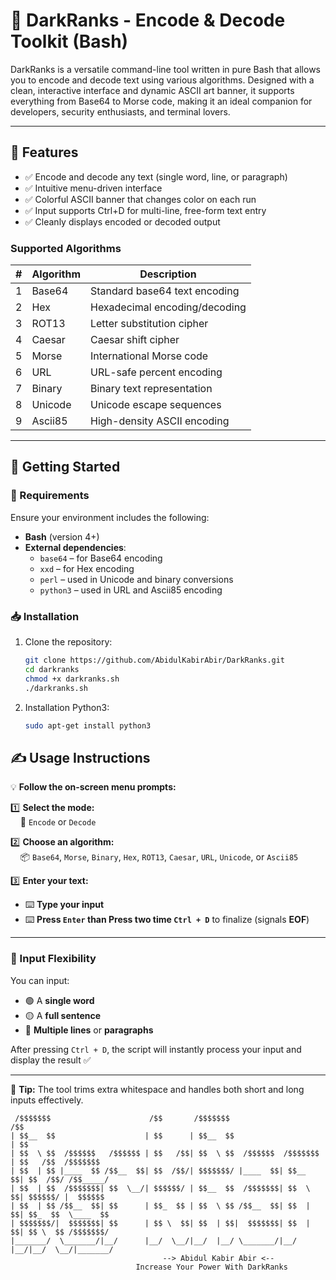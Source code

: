 # 🔐 DarkRanks - Encode & Decode Toolkit (Bash)

DarkRanks is a versatile command-line tool written in pure Bash that allows you to encode and decode text using various algorithms. Designed with a clean, interactive interface and dynamic ASCII art banner, it supports everything from Base64 to Morse code, making it an ideal companion for developers, security enthusiasts, and terminal lovers.

---

## 🎯 Features

- ✅ Encode and decode any text (single word, line, or paragraph)
- ✅ Intuitive menu-driven interface
- ✅ Colorful ASCII banner that changes color on each run
- ✅ Input supports Ctrl+D for multi-line, free-form text entry
- ✅ Cleanly displays encoded or decoded output

### Supported Algorithms

| #   | Algorithm  | Description                    |
|-----|------------|--------------------------------|
| 1   | Base64     | Standard base64 text encoding  |
| 2   | Hex        | Hexadecimal encoding/decoding  |
| 3   | ROT13      | Letter substitution cipher     |
| 4   | Caesar     | Caesar shift cipher            |
| 5   | Morse      | International Morse code       |
| 6   | URL        | URL-safe percent encoding      |
| 7   | Binary     | Binary text representation     |
| 8   | Unicode    | Unicode escape sequences       |
| 9   | Ascii85    | High-density ASCII encoding    |

---

## 🚀 Getting Started

### 🔧 Requirements

Ensure your environment includes the following:

- **Bash** (version 4+)
- **External dependencies**:
  - `base64` – for Base64 encoding
  - `xxd` – for Hex encoding
  - `perl` – used in Unicode and binary conversions
  - `python3` – used in URL and Ascii85 encoding

### 📥 Installation

1. Clone the repository:
   ```bash
   git clone https://github.com/AbidulKabirAbir/DarkRanks.git
   cd darkranks
   chmod +x darkranks.sh
   ./darkranks.sh
1. Installation Python3:
   ```bash
   sudo apt-get install python3

## ✍️ Usage Instructions

💡 **Follow the on-screen menu prompts:**

1️⃣ **Select the mode:**  
&nbsp;&nbsp;&nbsp;&nbsp;🔘 `Encode` or `Decode`

2️⃣ **Choose an algorithm:**  
&nbsp;&nbsp;&nbsp;&nbsp;📦 `Base64`, `Morse`, `Binary`, `Hex`, `ROT13`, `Caesar`, `URL`, `Unicode`, or `Ascii85`

3️⃣ **Enter your text:**

   - ⌨️ **Type your input**
   - ⌨️ **Press `Enter` than Press two time `Ctrl + D`** to finalize (signals **EOF**)

---

### 📌 Input Flexibility

You can input:

- 🟢 A **single word**
- 🟡 A **full sentence**
- 🔵 **Multiple lines** or **paragraphs**

After pressing `Ctrl + D`, the script will instantly process your input and display the result ✅

---

🧠 **Tip:** The tool trims extra whitespace and handles both short and long inputs effectively.
```text
 /$$$$$$$                      /$$       /$$$$$$$                      /$$                
| $$__  $$                    | $$      | $$__  $$                    | $$                
| $$  \ $$  /$$$$$$   /$$$$$$ | $$   /$$| $$  \ $$  /$$$$$$  /$$$$$$$ | $$   /$$  /$$$$$$$
| $$  | $$ |____  $$ /$$__  $$| $$  /$$/| $$$$$$$/ |____  $$| $$__  $$| $$  /$$/ /$$_____/
| $$  | $$  /$$$$$$$| $$  \__/| $$$$$$/ | $$__  $$  /$$$$$$$| $$  \ $$| $$$$$$/ |  $$$$$$ 
| $$  | $$ /$$__  $$| $$      | $$_  $$ | $$  \ $$ /$$__  $$| $$  | $$| $$_  $$  \____  $$
| $$$$$$$/|  $$$$$$$| $$      | $$ \  $$| $$  | $$|  $$$$$$$| $$  | $$| $$ \  $$ /$$$$$$$/
|_______/  \_______/|__/      |__/  \__/|__/  |__/ \_______/|__/  |__/|__/  \__/|_______/ 
                                  --> Abidul Kabir Abir <--
                            Increase Your Power With DarkRanks



